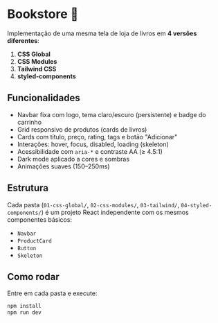 # Bookstore 🎨

Implementação de uma mesma tela de loja de livros em **4 versões diferentes**:

1. **CSS Global**  
2. **CSS Modules**  
3. **Tailwind CSS**  
4. **styled-components**

## Funcionalidades
- Navbar fixa com logo, tema claro/escuro (persistente) e badge do carrinho
- Grid responsivo de produtos (cards de livros)
- Cards com título, preço, rating, tags e botão "Adicionar"
- Interações: hover, focus, disabled, loading (skeleton)
- Acessibilidade com `aria-*` e contraste AA (≥ 4.5:1)
- Dark mode aplicado a cores e sombras
- Animações suaves (150–250ms)

## Estrutura
Cada pasta (`01-css-global/`, `02-css-modules/`, `03-tailwind/`, `04-styled-components/`) é um projeto React independente com os mesmos componentes básicos:

- `Navbar`
- `ProductCard`
- `Button`
- `Skeleton`

## Como rodar
Entre em cada pasta e execute:

```bash
npm install
npm run dev
